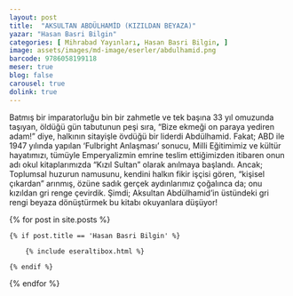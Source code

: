 ```yaml
---
layout: post
title:  "AKSULTAN ABDÜLHAMİD (KIZILDAN BEYAZA)"
yazar: "Hasan Basri Bilgin"
categories: [ Mihrabad Yayınları, Hasan Basri Bilgin, ]
image: assets/images/md-image/eserler/abdulhamid.png
barcode: 9786058199118
meser: true
blog: false
carousel: true
dolink: true
---
```


Batmış bir imparatorluğu bin bir zahmetle ve tek başına 33 yıl omuzunda taşıyan, öldüğü gün tabutunun peşi sıra,
“Bize ekmeği on paraya yediren adam!” diye, halkının sitayişle övdüğü bir liderdi Abdülhamid.
Fakat;
ABD ile 1947 yılında yapılan ‘Fulbright Anlaşması’ sonucu, Milli Eğitimimiz ve kültür hayatımızı, tümüyle
Emperyalizmin emrine teslim ettiğimizden itibaren onun adı okul kitaplarımızda “Kızıl Sultan” olarak anılmaya başlandı.
Ancak;
Toplumsal huzurun namusunu, kendini halkın fikir işçisi gören, “kişisel çıkardan” arınmış, özüne sadık gerçek
aydınlarımız çoğalınca da; onu kızıldan gri renge çevirdik.
Şimdi;
Aksultan Abdülhamid’in üstündeki gri rengi beyaza dönüştürmek bu kitabı okuyanlara düşüyor!



{% for post in site.posts %}

    {% if post.title == 'Hasan Basri Bilgin' %}

        {% include eseraltibox.html %}

    {% endif %}

{% endfor %}
